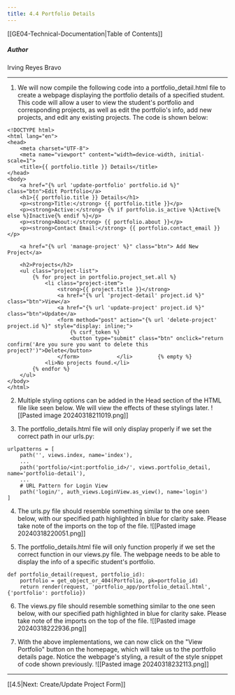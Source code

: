 ```yaml
---
title: 4.4 Portfolio Details
---
```

[[GE04-Technical-Documentation|Table of Contents]]
##### Author
Irving Reyes Bravo

***
1. We will now compile the following code into a portfolio_detail.html file to create a webpage displaying the portfolio details of a specified student. This code will allow a user to view the student's portfolio and corresponding projects, as well as edit the portfolio's info, add new projects, and edit any existing projects. The code is shown below:
```
<!DOCTYPE html>  
<html lang="en">  
<head>  
    <meta charset="UTF-8">  
    <meta name="viewport" content="width=device-width, initial-scale=1">  
    <title>{{ portfolio.title }} Details</title>  
</head>  
<body>  
    <a href="{% url 'update-portfolio' portfolio.id %}" class="btn">Edit Portfolio</a>  
    <h1>{{ portfolio.title }} Details</h1>  
    <p><strong>Title:</strong> {{ portfolio.title }}</p>  
    <p><strong>Active:</strong> {% if portfolio.is_active %}Active{% else %}Inactive{% endif %}</p>  
    <p><strong>About:</strong> {{ portfolio.about }}</p>  
    <p><strong>Contact Email:</strong> {{ portfolio.contact_email }}</p>  
  
    <a href="{% url 'manage-project' %}" class="btn"> Add New Project</a>  
  
    <h2>Projects</h2>  
    <ul class="project-list">  
        {% for project in portfolio.project_set.all %}  
            <li class="project-item">  
                <strong>{{ project.title }}</strong>  
                <a href="{% url 'project-detail' project.id %}" class="btn">View</a>  
                <a href="{% url 'update-project' project.id %}" class="btn">Update</a>  
                <form method="post" action="{% url 'delete-project' project.id %}" style="display: inline;">  
                    {% csrf_token %}  
                    <button type="submit" class="btn" onclick="return confirm('Are you sure you want to delete this project?')">Delete</button>  
                </form>            </li>        {% empty %}  
            <li>No projects found.</li>  
        {% endfor %}  
    </ul>  
</body>  
</html>
```

2. Multiple styling options can be added in the Head section of the HTML file like seen below. We will view the effects of these stylings later.
![[Pasted image 20240318211019.png]]

3. The portfolio_details.html file will only display properly if we set the correct path in our urls.py:
```
urlpatterns = [  
	path('', views.index, name='index'),
    ...  
    path('portfolio/<int:portfolio_id>/', views.portfolio_detail, name='portfolio-detail'),  
    ...
    # URL Pattern for Login View  
    path('login/', auth_views.LoginView.as_view(), name='login')  
]
```

4. The urls.py file should resemble something similar to the one seen below, with our specified path highlighted in blue for clarity sake. Please take note of the imports on the top of the file.
![[Pasted image 20240318220051.png]]

5. The portfolio_details.html file will only function properly if we set the correct function in our views.py file. The webpage needs to be able to display the info of a specific student's portfolio.
```
def portfolio_detail(request, portfolio_id):  
    portfolio = get_object_or_404(Portfolio, pk=portfolio_id)  
    return render(request, 'portfolio_app/portfolio_detail.html', {'portfolio': portfolio})
```

6. The views.py file should resemble something similar to the one seen below, with our specified path highlighted in blue for clarity sake. Please take note of the imports on the top of the file.
![[Pasted image 20240318222936.png]]

7. With the above implementations, we can now click on the "View Portfolio" button on the homepage, which will take us to the portfolio details page. Notice the webpage's styling, a result of the style snippet of code shown previously.
![[Pasted image 20240318232113.png]]

***

[[4.5|Next: Create/Update Project Form]]